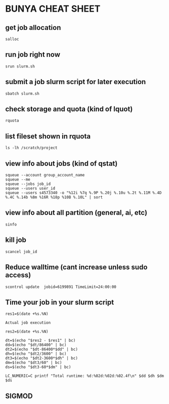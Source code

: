 # BUNYA CHEAT SHEET

## get job allocation 
```
salloc 
```
## run job right now
```
srun slurm.sh 
```

## submit a job slurm script for later execution
```
sbatch slurm.sh 
```

## check storage and quota (kind of lquot) 
```
rquota 
```

## list fileset shown in rquota 
```
ls -lh /scratch/project
```

## view info about jobs (kind of qstat) 
```
squeue --account group_account_name
squeue --me
squeue --jobs job_id
squeue --users user_id
squeue --users s4573340 -o "%12i %7q %.9P %.20j %.10u %.2t %.11M %.4D %.4C %.14b %8m %16R %18p %10B %.10L" | sort
```

## view info about all partition (general, ai, etc) 
```
sinfo
```

## kill job 
```
scancel job_id 
```

## Reduce walltime (cant increase unless sudo access)
```
scontrol update  jobid=6199891 TimeLimit=24:00:00
```

## Time your job in your slurm script
```
res1=$(date +%s.%N)

Actual job execution 

res2=$(date +%s.%N)

dt=$(echo "$res2 - $res1" | bc)
dd=$(echo "$dt/86400" | bc)
dt2=$(echo "$dt-86400*$dd" | bc)
dh=$(echo "$dt2/3600" | bc)
dt3=$(echo "$dt2-3600*$dh" | bc)
dm=$(echo "$dt3/60" | bc)
ds=$(echo "$dt3-60*$dm" | bc)

LC_NUMERIC=C printf "Total runtime: %d:%02d:%02d:%02.4f\n" $dd $dh $dm $ds
```

## SIGMOD


